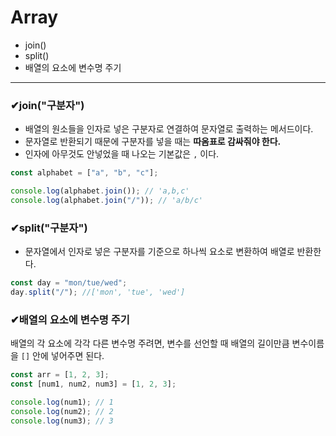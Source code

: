 # Array
- join()
- split()
- 배열의 요소에 변수명 주기

***
### ✔join("구분자")
- 배열의 원소들을 인자로 넣은 구분자로 연결하여 문자열로 출력하는 메서드이다.
- 문자열로 반환되기 때문에 구분자를 넣을 때는 **따옴표로 감싸줘야 한다.**
- 인자에 아무것도 안넣었을 때 나오는 기본값은 `,` 이다.
```jsx
const alphabet = ["a", "b", "c"];

console.log(alphabet.join()); // 'a,b,c'
console.log(alphabet.join("/")); // 'a/b/c'
```

### ✔split("구분자")
- 문자열에서 인자로 넣은 구분자를 기준으로 하나씩 요소로 변환하여 배열로 반환한다.
```jsx
const day = "mon/tue/wed";
day.split("/"); //['mon', 'tue', 'wed']
```

### ✔배열의 요소에 변수명 주기
배열의 각 요소에 각각 다른 변수명 주려면, 변수를 선언할 때 배열의 길이만큼 변수이름을 `[]` 안에 넣어주면 된다.
```jsx
const arr = [1, 2, 3];
const [num1, num2, num3] = [1, 2, 3];

console.log(num1); // 1
console.log(num2); // 2
console.log(num3); // 3
```
